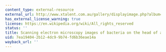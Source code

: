 ```yaml
---
content_type: external-resource
external_url: http://www.xtalent.com.au/gallery/displayimage.php?album=random&cat=0&pos=-364
has_external_license_warning: true
license: https://en.wikipedia.org/wiki/All_rights_reserved
status: ''
title: Scanning electron microscopy images of bacteria on the head of a pin
uid: 7ea19404-2b12-4dc9-9b74-fd6b36eae14a
wayback_url: ''
---
```

